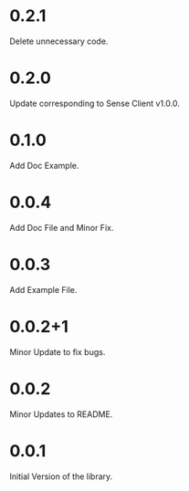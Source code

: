 ﻿
# 0.2.1
Delete unnecessary code.

# 0.2.0
Update corresponding to Sense Client v1.0.0.

# 0.1.0
Add Doc Example.

# 0.0.4
Add Doc File and Minor Fix.

# 0.0.3

Add Example File.

# 0.0.2+1

Minor Update to fix bugs.

# 0.0.2

Minor Updates to README.

# 0.0.1

Initial Version of the library.

